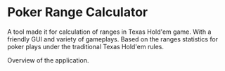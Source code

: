 # Poker Range Calculator

A tool made it for calculation of ranges in Texas Hold'em game. With a friendly GUI and variety of gameplays. Based on the ranges statistics for poker plays under the traditional Texas Hold'em rules.

Overview of the application.

